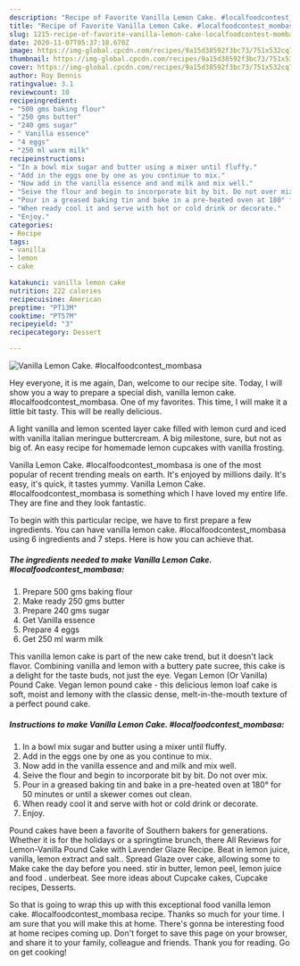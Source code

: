 ```yaml
---
description: "Recipe of Favorite Vanilla Lemon Cake. #localfoodcontest_mombasa"
title: "Recipe of Favorite Vanilla Lemon Cake. #localfoodcontest_mombasa"
slug: 1215-recipe-of-favorite-vanilla-lemon-cake-localfoodcontest-mombasa
date: 2020-11-07T05:37:18.670Z
image: https://img-global.cpcdn.com/recipes/9a15d38592f3bc73/751x532cq70/vanilla-lemon-cake-localfoodcontest_mombasa-recipe-main-photo.jpg
thumbnail: https://img-global.cpcdn.com/recipes/9a15d38592f3bc73/751x532cq70/vanilla-lemon-cake-localfoodcontest_mombasa-recipe-main-photo.jpg
cover: https://img-global.cpcdn.com/recipes/9a15d38592f3bc73/751x532cq70/vanilla-lemon-cake-localfoodcontest_mombasa-recipe-main-photo.jpg
author: Roy Dennis
ratingvalue: 3.1
reviewcount: 10
recipeingredient:
- "500 gms baking flour"
- "250 gms butter"
- "240 gms sugar"
- " Vanilla essence"
- "4 eggs"
- "250 ml warm milk"
recipeinstructions:
- "In a bowl mix sugar and butter using a mixer until fluffy."
- "Add in the eggs one by one as you continue to mix."
- "Now add in the vanilla essence and and milk and mix well."
- "Seive the flour and begin to incorporate bit by bit. Do not over mix."
- "Pour in a greased baking tin and bake in a pre-heated oven at 180° for 50 minutes or until a skewer comes out clean."
- "When ready cool it and serve with hot or cold drink or decorate."
- "Enjoy."
categories:
- Recipe
tags:
- vanilla
- lemon
- cake

katakunci: vanilla lemon cake 
nutrition: 222 calories
recipecuisine: American
preptime: "PT13M"
cooktime: "PT57M"
recipeyield: "3"
recipecategory: Dessert

---
```



![Vanilla Lemon Cake. #localfoodcontest_mombasa](https://img-global.cpcdn.com/recipes/9a15d38592f3bc73/751x532cq70/vanilla-lemon-cake-localfoodcontest_mombasa-recipe-main-photo.jpg)

Hey everyone, it is me again, Dan, welcome to our recipe site. Today, I will show you a way to prepare a special dish, vanilla lemon cake. #localfoodcontest_mombasa. One of my favorites. This time, I will make it a little bit tasty. This will be really delicious.

A light vanilla and lemon scented layer cake filled with lemon curd and iced with vanilla italian meringue buttercream. A big milestone, sure, but not as big of. An easy recipe for homemade lemon cupcakes with vanilla frosting.

Vanilla Lemon Cake. #localfoodcontest_mombasa is one of the most popular of recent trending meals on earth. It's enjoyed by millions daily. It's easy, it's quick, it tastes yummy. Vanilla Lemon Cake. #localfoodcontest_mombasa is something which I have loved my entire life. They are fine and they look fantastic.


To begin with this particular recipe, we have to first prepare a few ingredients. You can have vanilla lemon cake. #localfoodcontest_mombasa using 6 ingredients and 7 steps. Here is how you can achieve that.

<!--inarticleads1-->

##### The ingredients needed to make Vanilla Lemon Cake. #localfoodcontest_mombasa:

1. Prepare 500 gms baking flour
1. Make ready 250 gms butter
1. Prepare 240 gms sugar
1. Get  Vanilla essence
1. Prepare 4 eggs
1. Get 250 ml warm milk


This vanilla lemon cake is part of the new cake trend, but it doesn&#39;t lack flavor. Combining vanilla and lemon with a buttery pate sucree, this cake is a delight for the taste buds, not just the eye. Vegan Lemon (Or Vanilla) Pound Cake. Vegan lemon pound cake - this delicious lemon loaf cake is soft, moist and lemony with the classic dense, melt-in-the-mouth texture of a perfect pound cake. 

<!--inarticleads2-->

##### Instructions to make Vanilla Lemon Cake. #localfoodcontest_mombasa:

1. In a bowl mix sugar and butter using a mixer until fluffy.
1. Add in the eggs one by one as you continue to mix.
1. Now add in the vanilla essence and and milk and mix well.
1. Seive the flour and begin to incorporate bit by bit. Do not over mix.
1. Pour in a greased baking tin and bake in a pre-heated oven at 180° for 50 minutes or until a skewer comes out clean.
1. When ready cool it and serve with hot or cold drink or decorate.
1. Enjoy.


Pound cakes have been a favorite of Southern bakers for generations. Whether it is for the holidays or a springtime brunch, there All Reviews for Lemon-Vanilla Pound Cake with Lavender Glaze Recipe. Beat in lemon juice, vanilla, lemon extract and salt.. Spread Glaze over cake, allowing some to Make cake the day before you need. stir in butter, lemon peel, lemon juice and food . underbeat. See more ideas about Cupcake cakes, Cupcake recipes, Desserts. 

So that is going to wrap this up with this exceptional food vanilla lemon cake. #localfoodcontest_mombasa recipe. Thanks so much for your time. I am sure that you will make this at home. There's gonna be interesting food at home recipes coming up. Don't forget to save this page on your browser, and share it to your family, colleague and friends. Thank you for reading. Go on get cooking!
